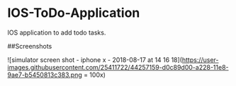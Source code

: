 # IOS-ToDo-Application
IOS application to add todo tasks.

##Screenshots

![simulator screen shot - iphone x - 2018-08-17 at 14 16 18](https://user-images.githubusercontent.com/25411722/44257159-d0c89d00-a228-11e8-9ae7-b5450813c383.png = 100x)
